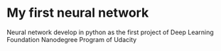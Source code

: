 # My first neural network
Neural network develop in python as the first project of Deep Learning Foundation Nanodegree Program of Udacity
